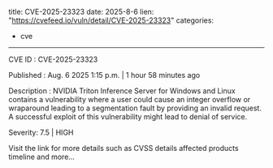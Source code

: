  
title: CVE-2025-23323
date: 2025-8-6
lien: "https://cvefeed.io/vuln/detail/CVE-2025-23323"
categories:
  - cve
---

CVE ID : CVE-2025-23323

Published :  Aug. 6
2025
1:15 p.m. | 1 hour
58 minutes ago

Description : NVIDIA Triton Inference Server for Windows and Linux contains a vulnerability where a user could cause an integer overflow or wraparound
leading to a segmentation fault
by providing an invalid request. A successful exploit of this vulnerability might lead to denial of service.

Severity: 7.5 | HIGH

Visit the link for more details
such as CVSS details
affected products
timeline
and more...
